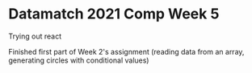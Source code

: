 # Datamatch 2021 Comp Week 5

Trying out react

Finished first part of Week 2's assignment (reading data from an array, generating circles with conditional values)
